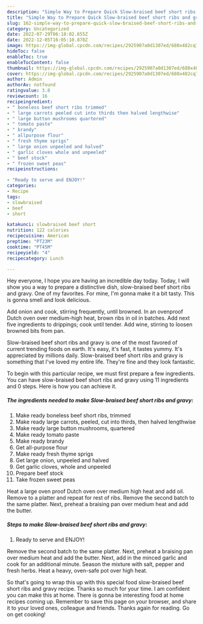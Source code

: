 ```yaml
---
description: "Simple Way to Prepare Quick Slow-braised beef short ribs and gravy"
title: "Simple Way to Prepare Quick Slow-braised beef short ribs and gravy"
slug: 162-simple-way-to-prepare-quick-slow-braised-beef-short-ribs-and-gravy
category: Uncategorized
date: 2022-07-29T06:18:02.655Z
date: 2022-12-05T16:05:10.878Z
image: https://img-global.cpcdn.com/recipes/2925907a0d1307ed/680x482cq70/slow-braised-beef-short-ribs-and-gravy-recipe-main-photo.jpg
hideToc: false
enableToc: true
enableTocContent: false
thumbnail: https://img-global.cpcdn.com/recipes/2925907a0d1307ed/680x482cq70/slow-braised-beef-short-ribs-and-gravy-recipe-main-photo.jpg
cover: https://img-global.cpcdn.com/recipes/2925907a0d1307ed/680x482cq70/slow-braised-beef-short-ribs-and-gravy-recipe-main-photo.jpg
author: Admin
authorAv: notfound
ratingvalue: 3.8
reviewcount: 16
recipeingredient:
- " boneless beef short ribs trimmed"
- " large carrots peeled cut into thirds then halved lengthwise"
- " large button mushrooms quartered"
- " tomato paste"
- " brandy"
- " allpurpose flour"
- " fresh thyme sprigs"
- " large onion unpeeled and halved"
- " garlic cloves whole and unpeeled"
- " beef stock"
- " frozen sweet peas"
recipeinstructions:

- "Ready to serve and ENJOY!"
categories:
- Recipe
tags:
- slowbraised
- beef
- short

katakunci: slowbraised beef short 
nutrition: 122 calories
recipecuisine: American
preptime: "PT23M"
cooktime: "PT45M"
recipeyield: "4"
recipecategory: Lunch

---
```



Hey everyone, I hope you are having an incredible day today. Today, I will show you a way to prepare a distinctive dish, slow-braised beef short ribs and gravy. One of my favorites. For mine, I'm gonna make it a bit tasty. This is gonna smell and look delicious.

Add onion and cook, stirring frequently, until browned. In an ovenproof Dutch oven over medium-high heat, brown ribs in oil in batches. Add next five ingredients to drippings; cook until tender. Add wine, stirring to loosen browned bits from pan.

Slow-braised beef short ribs and gravy is one of the most favored of current trending foods on earth. It's easy, it's fast, it tastes yummy. It's appreciated by millions daily. Slow-braised beef short ribs and gravy is something that I've loved my entire life. They're fine and they look fantastic.


To begin with this particular recipe, we must first prepare a few ingredients. You can have slow-braised beef short ribs and gravy using 11 ingredients and 0 steps. Here is how you can achieve it.

<!--inarticleads1-->

##### The ingredients needed to make Slow-braised beef short ribs and gravy:

1. Make ready  boneless beef short ribs, trimmed
1. Make ready  large carrots, peeled, cut into thirds, then halved lengthwise
1. Make ready  large button mushrooms, quartered
1. Make ready  tomato paste
1. Make ready  brandy
1. Get  all-purpose flour
1. Make ready  fresh thyme sprigs
1. Get  large onion, unpeeled and halved
1. Get  garlic cloves, whole and unpeeled
1. Prepare  beef stock
1. Take  frozen sweet peas


Heat a large oven proof Dutch oven over medium high heat and add oil. Remove to a platter and repeat for rest of ribs. Remove the second batch to the same platter. Next, preheat a braising pan over medium heat and add the butter. 

<!--inarticleads2-->

##### Steps to make Slow-braised beef short ribs and gravy:


1. Ready to serve and ENJOY!

Remove the second batch to the same platter. Next, preheat a braising pan over medium heat and add the butter. Next, add in the minced garlic and cook for an additional minute. Season the mixture with salt, pepper and fresh herbs. Heat a heavy, oven-safe pot over high heat. 

So that's going to wrap this up with this special food slow-braised beef short ribs and gravy recipe. Thanks so much for your time. I am confident you can make this at home. There is gonna be interesting food at home recipes coming up. Remember to save this page on your browser, and share it to your loved ones, colleague and friends. Thanks again for reading. Go on get cooking!
